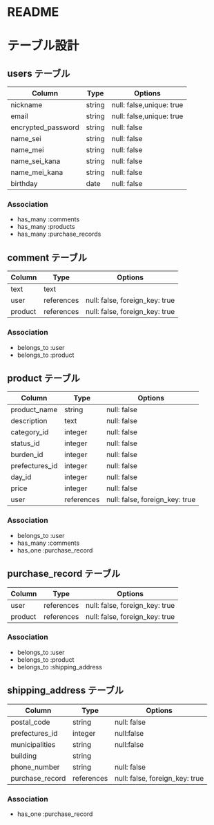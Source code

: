 # README

# テーブル設計

## users テーブル

| Column             | Type    | Options                  |
| --------           | ------  | ------------------------ |
| nickname           | string  | null: false,unique: true |
| email              | string  | null: false,unique: true |
| encrypted_password | string  | null: false              |
| name_sei           | string  | null: false              |
| name_mei           | string  | null: false              |
| name_sei_kana      | string  | null: false              |
| name_mei_kana      | string  | null: false              |
| birthday           | date    | null: false              |

### Association

- has_many :comments
- has_many :products
- has_many :purchase_records

## comment テーブル

| Column    | Type       | Options                        |
| ------    | ------     | ------------------------------ |
| text      | text       |                                |
| user      | references | null: false, foreign_key: true |
| product   | references | null: false, foreign_key: true |


### Association

- belongs_to :user
- belongs_to :product


## product テーブル

| Column                | Type       | Options                        |
| --------------------- | ---------- | ------------------------------ |
| product_name          | string     | null: false                    |
| description           | text       | null: false                    |
| category_id           | integer    | null: false                    |
| status_id             | integer    | null: false                    |
| burden_id             | integer    | null: false                    |
| prefectures_id        | integer    | null: false                    |
| day_id                | integer    | null: false                    |
| price                 | integer    | null: false                    |
| user                  | references | null: false, foreign_key: true |


### Association

- belongs_to :user
- has_many :comments
- has_one :purchase_record

## purchase_record テーブル

| Column             | Type       | Options                        |
| -------            | ---------- | ------------------------------ |
| user               | references | null: false, foreign_key: true |
| product            | references | null: false, foreign_key: true |


### Association

- belongs_to :user
- belongs_to :product
- belongs_to :shipping_address


## shipping_address テーブル

| Column                | Type       | Options                        |
| --------------------- | ---------- | ------------------------------ |
| postal_code           | string     | null: false                    |
| prefectures_id        | integer    | null:false                     | 
| municipalities        | string     | null:false                     |
| building              | string     |                                |
| phone_number          | string     | null: false                    |
| purchase_record       | references | null: false, foreign_key: true |

### Association
- has_one :purchase_record


